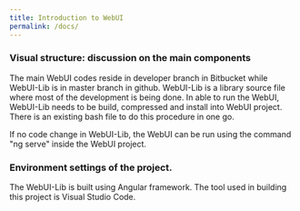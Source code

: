 ```yaml
---
title: Introduction to WebUI
permalink: /docs/
---
```


### Visual structure: discussion on the main components

The main WebUI codes reside in developer branch in Bitbucket while WebUI-Lib is in master branch in github. WebUI-Lib is a library source file where most of the development is being done. In able to run the WebUI, WebUI-Lib needs to be build, compressed and install into WebUI project. There is an existing bash file to do this procedure in one go.

If no code change in WebUI-Lib, the WebUI can be run using the command "ng serve" inside the WebUI project.


### Environment settings of the project.

The WebUI-Lib is built using Angular framework. The tool used in building this project is Visual Studio Code.
